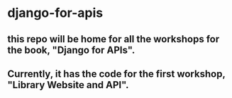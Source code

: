 # django-for-apis

## this repo will be home for all the workshops for the book, "Django for APIs".

## Currently, it has the code for the first workshop, "Library Website and API".
